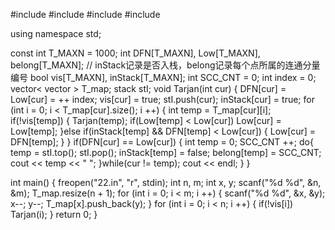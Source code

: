 #include <iostream>
#include <cstdio>
#include <vector>
#include <stack>

using namespace std;

const int T_MAXN = 1000;
int DFN[T_MAXN], Low[T_MAXN], belong[T_MAXN]; // inStack记录是否入栈，belong记录每个点所属的连通分量编号
bool vis[T_MAXN], inStack[T_MAXN];
int SCC_CNT = 0;
int index = 0;
vector< vector<int> > T_map;
stack<int> stI;
void Tarjan(int cur)
{
    DFN[cur] = Low[cur] = ++ index;
    vis[cur] = true;
    stI.push(cur);
    inStack[cur] = true;
    for (int i = 0; i < T_map[cur].size(); i ++)
    {
        int temp = T_map[cur][i];
        if(!vis[temp])
        {
            Tarjan(temp);
            if(Low[temp] < Low[cur])
                Low[cur] = Low[temp];
        }else if(inStack[temp] && DFN[temp] < Low[cur])
        {
            Low[cur] = DFN[temp];
        }
    }
    if(DFN[cur] == Low[cur])
    {
        int temp = 0;
        SCC_CNT ++;
        do{
            temp = stI.top();
            stI.pop();
            inStack[temp] = false;
            belong[temp] = SCC_CNT;
            cout << temp << " ";
        }while(cur != temp);
        cout << endl;
    }
}

int main()
{
    freopen("22.in", "r", stdin);
    int n, m;
    int x, y;
    scanf("%d %d", &n, &m);
    T_map.resize(n + 1);
    for (int i = 0; i < m; i ++)
    {
        scanf("%d %d", &x, &y);
        x--;
        y--;
        T_map[x].push_back(y);
    }
    for (int i = 0; i < n; i ++)
    {
        if(!vis[i])
            Tarjan(i);
    }
    return 0;
}
